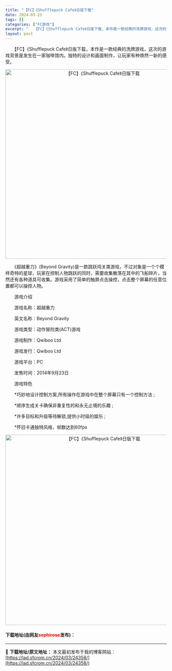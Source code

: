 ```yaml
---
title: "【FC】《Shufflepuck Cafe》日版下载"
date: 2024-03-25
tags: []
categories: ["FC游戏"]
excerpt: "　　【FC】《Shufflepuck Cafe》日版下载，本作是一款经典的洗牌游戏，这次的游戏背景是发生在一家咖啡馆内。独特的设计和画面制作，让玩家有种焕然一新的感受。 　　《超越重力》(Beyond Gravity)是一款跳跃闯关类游戏，不过对象是一个个模样奇特的星球，玩家在控制人物跳跃的同时，需&hellip;"
layout: post
---
```


 <p>　　【FC】《Shufflepuck Cafe》日版下载，本作是一款经典的洗牌游戏，这次的游戏背景是发生在一家咖啡馆内。独特的设计和画面制作，让玩家有种焕然一新的感受。</p> <p align="center"><img align="" border="0" src="https://lad.sfcrom.cn/wp-content/uploads/2024/03/20240325_660199d51062b.png" width="593" alt="【FC】《Shufflepuck Cafe》日版下载" /></p> <p>　　《超越重力》(Beyond Gravity)是一款跳跃闯关类游戏，不过对象是一个个模样奇特的星球，玩家在控制人物跳跃的同时，需要收集散落在其中的飞船碎片，当然还有各种道具可收集。游戏采用了简单的触屏点击操控，点击整个屏幕的任意位置都可以操控人物。</p> <p>　　游戏介绍</p> <p>　　游戏名称：超越重力</p> <p>　　英文名称：Beyond Gravity</p> <p>　　游戏类型：动作冒险类(ACT)游戏</p> <p>　　游戏制作：Qwiboo Ltd</p> <p>　　游戏发行：Qwiboo Ltd</p> <p>　　游戏平台：PC</p> <p>　　发售时间：2014年9月23日</p> <p>　　游戏特色</p> <p>　　*巧妙地设计控制方案,所有操作在游戏中在整个屏幕只有一个控制方法 ;</p> <p>　　*顺序生成关卡确保非重复性的和永无止境的乐趣 ;</p> <p>　　*许多目标和升级等待解锁,提供小时级的娱乐 ;</p> <p>　　*怀旧卡通独特风格，帧数达到60fps</p> <p align="center"><img align="" border="0" src="https://lad.sfcrom.cn/wp-content/uploads/2024/03/20240325_660199d60384a.png" width="596" alt="【FC】《Shufflepuck Cafe》日版下载" /></p> <p><h4>下载地址(由网友<font color="red">sephirose</font>发布)：</h4></p> 

---
📖 **下载地址/原文地址：** 本文最初发布于我的博客网站：[https://lad.sfcrom.cn/2024/03/24358/](https://lad.sfcrom.cn/2024/03/24358/)
